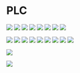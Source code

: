 # PLC
![](./IMAGES/ex01.png)
![](./IMAGES/plc03.png)
![](./IMAGES/ex02.png)
![](./IMAGES/plc04.png)
![](./IMAGES/ex03.png)
![](./IMAGES/plc05.png)
![](./IMAGES/ex04.png)
![](./IMAGES/plc06.png)

![](./IMAGES/plc07.png)
![](./IMAGES/ex07.jpg)
![](./IMAGES/plc08.png)
![](./IMAGES/ex08.jpg)
![](./IMAGES/plc09.png)
![](./IMAGES/ex05.jpg)
![](./IMAGES/plc10.png)
![](./IMAGES/ex06.jpg)
![](./IMAGES/plc11.png)

![](./IMAGES/plc12.png)

![](./IMAGES/plc13.png)

